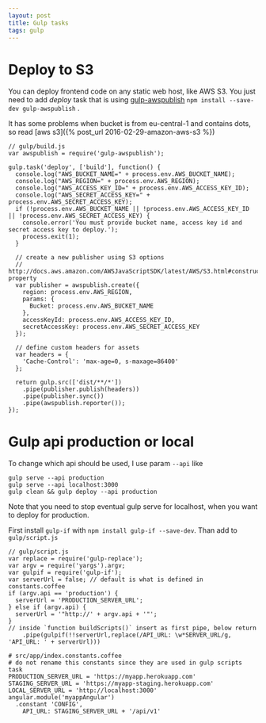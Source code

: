 ```yaml
---
layout: post
title: Gulp tasks
tags: gulp
---
```


# Deploy to S3

You can deploy frontend code on any static web host, like AWS S3. You just need
to add *deploy* task that is using [gulp-awspublish](https://www.npmjs.com/package/gulp-awspublish) `npm install --save-dev gulp-awspublish` .

It has some problems when bucket is from eu-central-1 and contains dots, so read
[aws s3]({% post_url 2016-02-29-amazon-aws-s3 %})

~~~
// gulp/build.js
var awspublish = require('gulp-awspublish');

gulp.task('deploy', ['build'], function() {
  console.log("AWS_BUCKET_NAME=" + process.env.AWS_BUCKET_NAME);
  console.log("AWS_REGION=" + process.env.AWS_REGION);
  console.log("AWS_ACCESS_KEY_ID=" + process.env.AWS_ACCESS_KEY_ID);
  console.log("AWS_SECRET_ACCESS_KEY=" + process.env.AWS_SECRET_ACCESS_KEY);
  if (!process.env.AWS_BUCKET_NAME || !process.env.AWS_ACCESS_KEY_ID || !process.env.AWS_SECRET_ACCESS_KEY) {
    console.error('You must provide bucket name, access key id and secret access key to deploy.');
    process.exit(1);
  }
  
  // create a new publisher using S3 options
  // http://docs.aws.amazon.com/AWSJavaScriptSDK/latest/AWS/S3.html#constructor-property
  var publisher = awspublish.create({
    region: process.env.AWS_REGION,
    params: {
      Bucket: process.env.AWS_BUCKET_NAME
    },
    accessKeyId: process.env.AWS_ACCESS_KEY_ID,
    secretAccessKey: process.env.AWS_SECRET_ACCESS_KEY
  });

  // define custom headers for assets
  var headers = {
    'Cache-Control': 'max-age=0, s-maxage=86400'
  };

  return gulp.src(['dist/**/*'])
    .pipe(publisher.publish(headers))
    .pipe(publisher.sync())
    .pipe(awspublish.reporter());
});
~~~

# Gulp api production or local

To change which api should be used, I use param `--api` like

~~~
gulp serve --api production
gulp serve --api localhost:3000
gulp clean && gulp deploy --api production
~~~

Note that you need to stop eventual gulp serve for localhost, when you want to
deploy for production.

First install `gulp-if` with `npm install gulp-if --save-dev`. Than add to
`gulp/script.js`

~~~
// gulp/script.js
var replace = require('gulp-replace');
var argv = require('yargs').argv;
var gulpif = require('gulp-if');
var serverUrl = false; // default is what is defined in constants.coffee
if (argv.api == 'production') {
  serverUrl = 'PRODUCTION_SERVER_URL';
} else if (argv.api) {
  serverUrl = '"http://' + argv.api + '"';
}
// inside `function buildScripts()` insert as first pipe, below return
    .pipe(gulpif(!!serverUrl,replace(/API_URL: \w*SERVER_URL/g, 'API_URL: ' + serverUrl)))
~~~

~~~
# src/app/index.constants.coffee
# do not rename this constants since they are used in gulp scripts task
PRODUCTION_SERVER_URL = 'https://myapp.herokuapp.com'
STAGING_SERVER_URL = 'https://myapp-staging.herokuapp.com'
LOCAL_SERVER_URL = 'http://localhost:3000'
angular.module('myappAngular')
  .constant 'CONFIG',
    API_URL: STAGING_SERVER_URL + '/api/v1'
~~~

